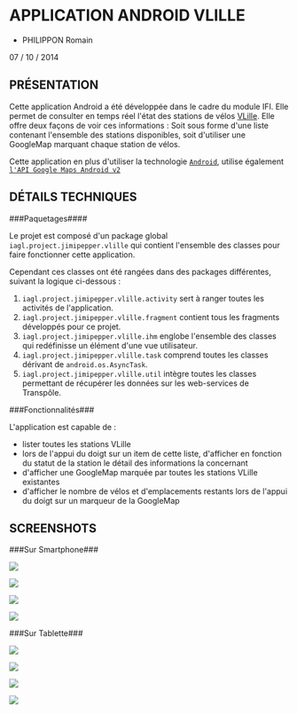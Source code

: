 <!-- https://github.com/adam-p/markdown-here/wiki/Markdown-Here-Cheatsheet#code -->

APPLICATION ANDROID VLILLE
==========================

* PHILIPPON Romain

07 / 10 / 2014

PRÉSENTATION
------------
Cette application Android a été développée dans le cadre du module IFI. Elle permet 
de consulter en temps réel l'état des stations de vélos [VLille](http://vlille.fr). Elle offre deux façons de 
voir ces informations : Soit sous forme d'une liste contenant l'ensemble des stations disponibles,
soit d'utiliser une GoogleMap marquant chaque station de vélos.

Cette application en plus d'utiliser la technologie [`Android`](http://developer.android.com), utilise 
également [`l'API Google Maps Android v2`](https://developers.google.com/maps/documentation/android/)

DÉTAILS TECHNIQUES
------------------

###Paquetages####

Le projet est composé d'un package global `iagl.project.jimipepper.vlille` qui
contient l'ensemble des classes pour faire fonctionner cette application.

Cependant ces classes ont été rangées dans des packages différentes, suivant la logique ci-dessous :
  1. `iagl.project.jimipepper.vlille.activity` sert à ranger toutes les activités de l'application.
  2. `iagl.project.jimipepper.vlille.fragment` contient tous les fragments développés pour ce projet.
  3. `iagl.project.jimipepper.vlille.ihm` englobe l'ensemble des classes qui redéfinisse un élément d'une vue utilisateur.
  4. `iagl.project.jimipepper.vlille.task` comprend toutes les classes dérivant de `android.os.AsyncTask`.
  5. `iagl.project.jimipepper.vlille.util` intègre toutes les classes permettant de récupérer les données sur les web-services de Transpôle.

###Fonctionnalités###

L'application est capable de :
* lister toutes les stations VLille
* lors de l'appui du doigt sur un item de cette liste, d'afficher en fonction du statut de la station le détail des informations la concernant
* d'afficher une GoogleMap marquée par toutes les stations VLille existantes
* d'afficher le nombre de vélos et d'emplacements restants lors de l'appui du doigt sur un marqueur de la GoogleMap

SCREENSHOTS
-----------

###Sur Smartphone###

![](img/phone1.png)

![](img/phone2.png)

![](img/phone3.png)

![](img/phone4.png)

###Sur Tablette###

![](img/tablette1.png)

![](img/tablette2.png)

![](img/tablette3.png)

![](img/tablette4.png)
